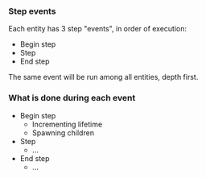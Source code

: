 
### Step events

Each entity has 3 step "events", in order of execution:

- Begin step
- Step
- End step

The same event will be run among all entities, depth first.

### What is done during each event

- Begin step
  - Incrementing lifetime
  - Spawning children
- Step
  - ...
- End step
  - ...